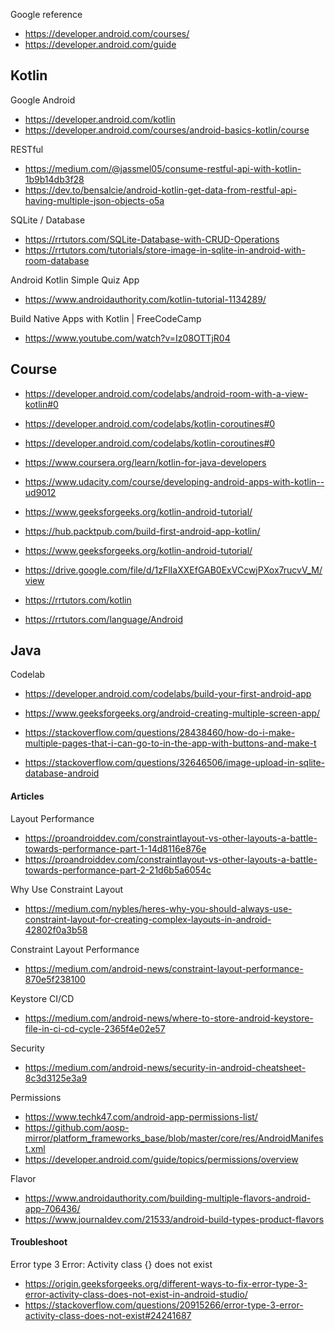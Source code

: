 
Google reference
- https://developer.android.com/courses/
- https://developer.android.com/guide

## Kotlin

Google Android
- https://developer.android.com/kotlin
- https://developer.android.com/courses/android-basics-kotlin/course

RESTful
- https://medium.com/@jassmel05/consume-restful-api-with-kotlin-1b9b14db3f28
- https://dev.to/bensalcie/android-kotlin-get-data-from-restful-api-having-multiple-json-objects-o5a

SQLite / Database
- https://rrtutors.com/SQLite-Database-with-CRUD-Operations
- https://rrtutors.com/tutorials/store-image-in-sqlite-in-android-with-room-database

Android Kotlin Simple Quiz App
- https://www.androidauthority.com/kotlin-tutorial-1134289/

Build Native Apps with Kotlin | FreeCodeCamp
- https://www.youtube.com/watch?v=Iz08OTTjR04

## Course
- https://developer.android.com/codelabs/android-room-with-a-view-kotlin#0
- https://developer.android.com/codelabs/kotlin-coroutines#0
- https://developer.android.com/codelabs/kotlin-coroutines#0
- https://www.coursera.org/learn/kotlin-for-java-developers
- https://www.udacity.com/course/developing-android-apps-with-kotlin--ud9012

- https://www.geeksforgeeks.org/kotlin-android-tutorial/
- https://hub.packtpub.com/build-first-android-app-kotlin/
- https://www.geeksforgeeks.org/kotlin-android-tutorial/
- https://drive.google.com/file/d/1zFlIaXXEfGAB0ExVCcwjPXox7rucvV_M/view
- https://rrtutors.com/kotlin
- https://rrtutors.com/language/Android

## Java

Codelab
- https://developer.android.com/codelabs/build-your-first-android-app

- https://www.geeksforgeeks.org/android-creating-multiple-screen-app/
- https://stackoverflow.com/questions/28438460/how-do-i-make-multiple-pages-that-i-can-go-to-in-the-app-with-buttons-and-make-t
- https://stackoverflow.com/questions/32646506/image-upload-in-sqlite-database-android

#### Articles

Layout Performance
- https://proandroiddev.com/constraintlayout-vs-other-layouts-a-battle-towards-performance-part-1-14d8116e876e
- https://proandroiddev.com/constraintlayout-vs-other-layouts-a-battle-towards-performance-part-2-21d6b5a6054c

Why Use Constraint Layout
- https://medium.com/nybles/heres-why-you-should-always-use-constraint-layout-for-creating-complex-layouts-in-android-42802f0a3b58

Constraint Layout Performance
- https://medium.com/android-news/constraint-layout-performance-870e5f238100

Keystore CI/CD
- https://medium.com/android-news/where-to-store-android-keystore-file-in-ci-cd-cycle-2365f4e02e57

Security
- https://medium.com/android-news/security-in-android-cheatsheet-8c3d3125e3a9

Permissions
- https://www.techk47.com/android-app-permissions-list/
- https://github.com/aosp-mirror/platform_frameworks_base/blob/master/core/res/AndroidManifest.xml
- https://developer.android.com/guide/topics/permissions/overview

Flavor
- https://www.androidauthority.com/building-multiple-flavors-android-app-706436/
- https://www.journaldev.com/21533/android-build-types-product-flavors

#### Troubleshoot

Error type 3 Error: Activity class {} does not exist
- https://origin.geeksforgeeks.org/different-ways-to-fix-error-type-3-error-activity-class-does-not-exist-in-android-studio/
- https://stackoverflow.com/questions/20915266/error-type-3-error-activity-class-does-not-exist#24241687
